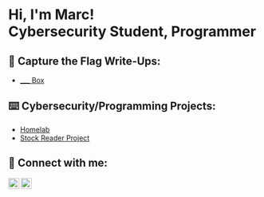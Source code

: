 <h1>Hi, I'm Marc! <br/>
<a>Cybersecurity Student</a>, <a>Programmer</a>

<h2>🚩 Capture the Flag Write-Ups:</h2>

- [___ Box](https://github.com/marciepoo/write-up-1)

<h2>⌨️ Cybersecurity/Programming Projects:</h2>

- [Homelab](https://github.com/marcfarinas/homelab)
- [Stock Reader Project](https://github.com/marciepoo/StockReaderProject)
 
<h2>📱 Connect with me:</h2>

[<img align="left" alt="JoshMadakor | LinkedIn" width="22px" src="https://cdn.jsdelivr.net/npm/simple-icons@v3/icons/linkedin.svg" />][linkedin]
[<img align="left" alt="JoshMadakor | Instagram" width="22px" src="https://cdn.jsdelivr.net/npm/simple-icons@v3/icons/instagram.svg" />][instagram]

[instagram]: https://www.instagram.com/_marciepoo_/
[linkedin]: https://linkedin.com/in/marc-farinas-260444254
